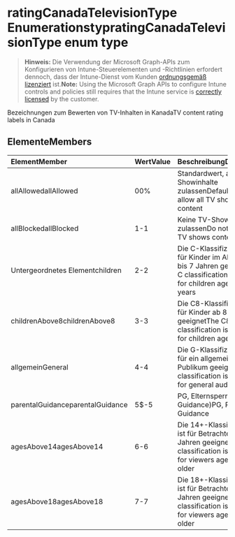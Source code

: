 # <a name="ratingcanadatelevisiontype-enum-type"></a><span data-ttu-id="946e8-101">ratingCanadaTelevisionType Enumerationstyp</span><span class="sxs-lookup"><span data-stu-id="946e8-101">ratingCanadaTelevisionType enum type</span></span>

> <span data-ttu-id="946e8-102">**Hinweis:** Die Verwendung der Microsoft Graph-APIs zum Konfigurieren von Intune-Steuerelementen und -Richtlinien erfordert dennoch, dass der Intune-Dienst vom Kunden [ordnungsgemäß lizenziert](https://go.microsoft.com/fwlink/?linkid=839381) ist.</span><span class="sxs-lookup"><span data-stu-id="946e8-102">**Note:** Using the Microsoft Graph APIs to configure Intune controls and policies still requires that the Intune service is [correctly licensed](https://go.microsoft.com/fwlink/?linkid=839381) by the customer.</span></span>

<span data-ttu-id="946e8-103">Bezeichnungen zum Bewerten von TV-Inhalten in Kanada</span><span class="sxs-lookup"><span data-stu-id="946e8-103">TV content rating labels in Canada</span></span>
## <a name="members"></a><span data-ttu-id="946e8-104">Elemente</span><span class="sxs-lookup"><span data-stu-id="946e8-104">Members</span></span>
|<span data-ttu-id="946e8-105">Element</span><span class="sxs-lookup"><span data-stu-id="946e8-105">Member</span></span>|<span data-ttu-id="946e8-106">Wert</span><span class="sxs-lookup"><span data-stu-id="946e8-106">Value</span></span>|<span data-ttu-id="946e8-107">Beschreibung</span><span class="sxs-lookup"><span data-stu-id="946e8-107">Description</span></span>|
|:---|:---|:---|
|<span data-ttu-id="946e8-108">allAllowed</span><span class="sxs-lookup"><span data-stu-id="946e8-108">allAllowed</span></span>|<span data-ttu-id="946e8-109">0</span><span class="sxs-lookup"><span data-stu-id="946e8-109">0%</span></span>|<span data-ttu-id="946e8-110">Standardwert, alle TV-Showinhalte zulassen</span><span class="sxs-lookup"><span data-stu-id="946e8-110">Default value, allow all TV shows content</span></span>|
|<span data-ttu-id="946e8-111">allBlocked</span><span class="sxs-lookup"><span data-stu-id="946e8-111">allBlocked</span></span>|<span data-ttu-id="946e8-112">1</span><span class="sxs-lookup"><span data-stu-id="946e8-112">-1</span></span>|<span data-ttu-id="946e8-113">Keine TV-Showinhalte zulassen</span><span class="sxs-lookup"><span data-stu-id="946e8-113">Do not allow any TV shows content</span></span>|
|<span data-ttu-id="946e8-114">Untergeordnetes Element</span><span class="sxs-lookup"><span data-stu-id="946e8-114">children</span></span>|<span data-ttu-id="946e8-115">2</span><span class="sxs-lookup"><span data-stu-id="946e8-115">-2</span></span>|<span data-ttu-id="946e8-116">Die C-Klassifizierung ist für Kinder im Alter von 2 bis 7 Jahren geeignet</span><span class="sxs-lookup"><span data-stu-id="946e8-116">The C classification is suitable for children ages of 2 to 7 years</span></span>|
|<span data-ttu-id="946e8-117">childrenAbove8</span><span class="sxs-lookup"><span data-stu-id="946e8-117">childrenAbove8</span></span>|<span data-ttu-id="946e8-118">3</span><span class="sxs-lookup"><span data-stu-id="946e8-118">-3</span></span>|<span data-ttu-id="946e8-119">Die C8-Klassifizierung ist für Kinder ab 8 Jahren geeignet</span><span class="sxs-lookup"><span data-stu-id="946e8-119">The C8 classification is suitable for children ages 8+</span></span>|
|<span data-ttu-id="946e8-120">allgemein</span><span class="sxs-lookup"><span data-stu-id="946e8-120">General</span></span>|<span data-ttu-id="946e8-121">4</span><span class="sxs-lookup"><span data-stu-id="946e8-121">-4</span></span>|<span data-ttu-id="946e8-122">Die G-Klassifizierung ist für ein allgemeines Publikum geeignet</span><span class="sxs-lookup"><span data-stu-id="946e8-122">The G classification is suitable for general audience</span></span>|
|<span data-ttu-id="946e8-123">parentalGuidance</span><span class="sxs-lookup"><span data-stu-id="946e8-123">parentalGuidance</span></span>|<span data-ttu-id="946e8-124">5</span><span class="sxs-lookup"><span data-stu-id="946e8-124">$-5</span></span>|<span data-ttu-id="946e8-125">PG, Elternsperre (Parental Guidance)</span><span class="sxs-lookup"><span data-stu-id="946e8-125">PG, Parental Guidance</span></span>|
|<span data-ttu-id="946e8-126">agesAbove14</span><span class="sxs-lookup"><span data-stu-id="946e8-126">agesAbove14</span></span>|<span data-ttu-id="946e8-127">6</span><span class="sxs-lookup"><span data-stu-id="946e8-127">-6</span></span>|<span data-ttu-id="946e8-128">Die 14+-Klassifizierung ist für Betrachter ab 14 Jahren geeignet</span><span class="sxs-lookup"><span data-stu-id="946e8-128">The 14+ classification is intended for viewers ages 14 and older</span></span>|
|<span data-ttu-id="946e8-129">agesAbove18</span><span class="sxs-lookup"><span data-stu-id="946e8-129">agesAbove18</span></span>|<span data-ttu-id="946e8-130">7</span><span class="sxs-lookup"><span data-stu-id="946e8-130">-7</span></span>|<span data-ttu-id="946e8-131">Die 18+-Klassifizierung ist für Betrachter ab 18 Jahren geeignet</span><span class="sxs-lookup"><span data-stu-id="946e8-131">The 18+ classification is intended for viewers ages 18 and older</span></span>|








